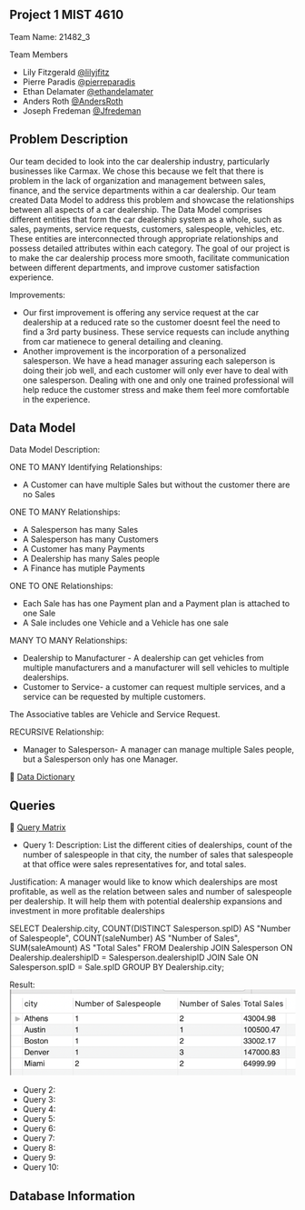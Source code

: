 
## Project 1 MIST 4610

Team Name: 21482_3


Team Members

- Lily Fitzgerald  [@lilyjfitz](https://github.com/lilyjfitz)
- Pierre Paradis [@pierreparadis](https://github.com/pierreparadis)
- Ethan Delamater  [@ethandelamater](https://github.com/ethandelamater)
- Anders Roth [@AndersRoth](https://github.com/AndersRoth)
- Joseph Fredeman [@Jfredeman](https://github.com/Jfredeman)





## Problem Description
Our team decided to look into the car dealership industry, particularly businesses like Carmax. We chose this because we felt that there is problem in the lack of organization and management between sales, finance, and the service departments within a car dealership. Our team created Data Model to address this problem and showcase the relationships between all aspects of a car dealership. The Data Model comprises different entities that form the car dealership system as a whole, such as sales, payments, service requests, customers, salespeople, vehicles, etc. These entities are interconnected through appropriate relationships and possess detailed attributes within each category. The goal of our project is to make the car dealership process more smooth, facilitate communication between different departments, and improve customer satisfaction experience.

Improvements:
- Our first improvement is offering any service request at the car dealership at a reduced rate so the customer doesnt feel the need to find a 3rd party business. These service requests can include anything from car matienece to general detailing and cleaning. 
- Another improvement is the incorporation of a personalized salesperson. We have a head manager assuring each saleperson is doing their job well, and each customer will only ever have to deal with one salesperson. Dealing with one and only one trained professional will help reduce the customer stress and make them feel more comfortable in the experience.
## Data Model



Data Model Description:

ONE TO MANY Identifying Relationships:
- A Customer can have multiple Sales but without the customer there are no Sales

ONE TO MANY Relationships:
- A Salesperson has many Sales
- A Salesperson has many Customers
- A Customer has many Payments
- A Dealership has many Sales people
- A Finance has mutiple Payments

ONE TO ONE Relationships:
- Each Sale has has one Payment plan and a Payment plan is attached to one Sale
- A Sale includes one Vehicle and a Vehicle has one sale

MANY TO MANY Relationships:
- Dealership to Manufacturer - A dealership can get vehicles from multiple manufacturers and a manufacturer will sell vehicles to multiple dealerships.
- Customer to Service- a customer can request multiple services, and a service can be requested by multiple customers. 

The Associative tables are Vehicle and Service Request.

RECURSIVE Relationship:
- Manager to Salesperson- A manager can manage multiple Sales people, but a Salesperson only has one Manager. 


🔗 [Data Dictionary](https://docs.google.com/spreadsheets/d/1QlI2LRiLOjDiEhPXp9Ho8GiUAaRuEWVMSRwXiWoqvOo/edit#gid=0)
## Queries
🔗 [Query Matrix](https://docs.google.com/spreadsheets/d/1QlI2LRiLOjDiEhPXp9Ho8GiUAaRuEWVMSRwXiWoqvOo/edit#gid=1446005263)
- Query 1:
Description: List the different cities of dealerships, count of the number of salespeople in that city, the number of sales that salespeople at that office were sales representatives for, and total sales. 

Justification: A manager would like to know which dealerships are most profitable, as well as the relation between sales and number of salespeople per dealership. It will help them with potential dealership expansions and investment in more profitable dealerships

SELECT Dealership.city, COUNT(DISTINCT Salesperson.spID) AS "Number of Salespeople", COUNT(saleNumber) AS "Number of Sales", SUM(saleAmount) AS "Total Sales" 
FROM Dealership 
JOIN Salesperson ON Dealership.dealershipID = Salesperson.dealershipID JOIN Sale ON Salesperson.spID = Sale.spID 
GROUP BY Dealership.city;

Result:
![alt text](IMG_8833.png)
- Query 2:
- Query 3:
- Query 4:
- Query 5:
- Query 6:
- Query 7:
- Query 8:
- Query 9:
- Query 10:
## Database Information

